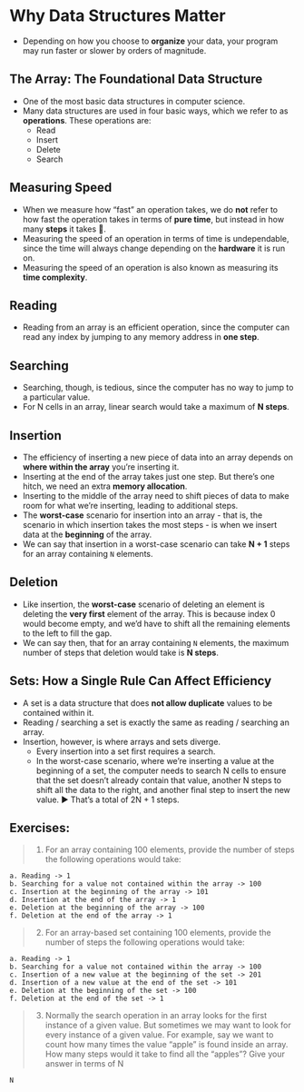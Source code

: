 # Why Data Structures Matter

- Depending on how you choose to **organize** your data, your program may run faster or slower by orders of magnitude.

## The Array: The Foundational Data Structure

- One of the most basic data structures in computer science.
- Many data structures are used in four basic ways, which we refer to as **operations**. These operations are:
  - Read
  - Insert
  - Delete
  - Search

## Measuring Speed

- When we measure how “fast” an operation takes, we do **not** refer to how fast the operation takes in terms of **pure time**, but instead in how many **steps** it takes 🎯.
- Measuring the speed of an operation in terms of time is undependable, since the time will always change depending on the **hardware** it is run on.
- Measuring the speed of an operation is also known as measuring its **time complexity**.

## Reading

- Reading from an array is an efficient operation, since the computer can read any index by jumping to any memory address in **one step**.

## Searching

- Searching, though, is tedious, since the computer has no way to jump to a particular value.
- For N cells in an array, linear search would take a maximum of **N steps**.

## Insertion

- The efficiency of inserting a new piece of data into an array depends on **where within the array** you’re inserting it.
- Inserting at the end of the array takes just one step. But there’s one hitch, we need an extra **memory allocation**.
- Inserting to the middle of the array need to shift pieces of data to make room for what we’re inserting, leading to additional steps.
- The **worst-case** scenario for insertion into an array - that is, the scenario in which insertion takes the most steps - is when we insert data at the **beginning** of the array.
- We can say that insertion in a worst-case scenario can take **N + 1** steps for an array containing `N` elements.

## Deletion

- Like insertion, the **worst-case** scenario of deleting an element is deleting the **very first** element of the array. This is because index 0 would become empty, and we’d have to shift all the remaining elements to the left to fill the gap.
- We can say then, that for an array containing `N` elements, the maximum number of steps that deletion would take is **N steps**.

## Sets: How a Single Rule Can Affect Efficiency

- A set is a data structure that does **not allow duplicate** values to be contained within it.
- Reading / searching a set is exactly the same as reading / searching an array.
- Insertion, however, is where arrays and sets diverge.
  - Every insertion into a set first requires a search.
  - In the worst-case scenario, where we’re inserting a value at the beginning of a set, the computer needs to search N cells to ensure that the set doesn’t already contain that value, another N steps to shift all the data to the right, and another final step to insert the new value. ▶️ That’s a total of 2N + 1 steps.

## Exercises:

> 1. For an array containing 100 elements, provide the number of steps the following operations would take:

    a. Reading -> 1
    b. Searching for a value not contained within the array -> 100
    c. Insertion at the beginning of the array -> 101
    d. Insertion at the end of the array -> 1
    e. Deletion at the beginning of the array -> 100
    f. Deletion at the end of the array -> 1

> 2. For an array-based set containing 100 elements, provide the number of steps the following operations would take:

    a. Reading -> 1
    b. Searching for a value not contained within the array -> 100
    c. Insertion of a new value at the beginning of the set -> 201
    d. Insertion of a new value at the end of the set -> 101
    e. Deletion at the beginning of the set -> 100
    f. Deletion at the end of the set -> 1

> 3. Normally the search operation in an array looks for the first instance of a given value. But sometimes we may want to look for every instance of a given value. For example, say we want to count how many times the value “apple” is found inside an array. How many steps would it take to find all the “apples”? Give your answer in terms of N

    N
